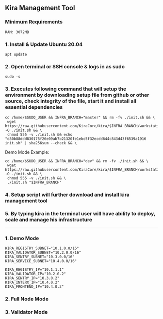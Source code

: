 ## Kira Management Tool

### Minimum Requirements

```
RAM: 3072MB
```

### 1. Install & Update Ubuntu 20.04

```
apt update
```

### 2. Open terminal or SSH console & logs in as sudo

```
sudo -s
```

### 3. Executes following command that will setup the environment by downloading setup file from github or other source, check integrity of the file, start it and install all essential dependencies

```
cd /home/$SUDO_USER && INFRA_BRANCH="master" && rm -fv ./init.sh && \
 wget https://raw.githubusercontent.com/KiraCore/kira/$INFRA_BRANCH/workstation/init.sh -O ./init.sh && \
 chmod 555 -v ./init.sh && echo "d80b88ddd830175f26e09ab7b21320fe1ebc5f32ecdd644c843d43f6539a1916 init.sh" | sha256sum --check && \
```

Demo Mode Example:

```
cd /home/$SUDO_USER && INFRA_BRANCH="dev" && rm -fv ./init.sh && \
 wget https://raw.githubusercontent.com/KiraCore/kira/$INFRA_BRANCH/workstation/init.sh -O ./init.sh && \
 chmod 555 -v ./init.sh && \
 ./init.sh "$INFRA_BRANCH"
```

### 4. Setup script will further download and install kira management tool 

### 5. By typing kira in the terminal user will have ability to deploy, scale and manage his infrastructure

---

### 1. Demo Mode

```
KIRA_REGISTRY_SUBNET="10.1.0.0/16"
KIRA_VALIDATOR_SUBNET="10.2.0.0/16"
KIRA_SENTRY_SUBNET="10.3.0.0/16"
KIRA_SERVICE_SUBNET="10.4.0.0/16"
```

```
KIRA_REGISTRY_IP="10.1.1.1"
KIRA_VALIDATOR_IP="10.2.0.2"
KIRA_SENTRY_IP="10.3.0.2"
KIRA_INTERX_IP="10.4.0.2"
KIRA_FRONTEND_IP="10.4.0.3"
```

### 2. Full Node Mode

### 3. Validator Mode
